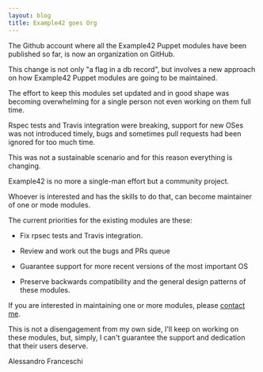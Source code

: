 ```yaml
---
layout: blog
title: Example42 goes Org
---
```


The Github account where all the Example42 Puppet modules have been published so far, is now an organization on GitHub.

This change is not only "a flag in a db record", but involves a new approach on how Example42 Puppet modules are going to be maintained.

The effort to keep this modules set updated and in good shape was becoming overwhelming for a single person not even working on them full time.

Rspec tests and Travis integration were breaking, support for new OSes was not introduced timely, bugs and sometimes pull requests had been ignored for too much time.

This was not a sustainable scenario and for this reason everything is changing.

Example42 is no more a single-man effort but a community project.

Whoever is interested and has the skills to do that, can become maintainer of one or mode modules.

The current priorities for the existing modules are these:

- Fix rpsec tests and Travis integration.

- Review and work out the bugs and PRs queue

- Guarantee support for more recent versions of the most important OS

- Preserve backwards compatibility and the general design patterns of these modules.

If you are interested in maintaining one or more modules, please [contact me](https://github.com/alvagante).

This is not a disengagement from my own side, I'll keep on working on these modules, but, simply, I can't guarantee the support and dedication that their users deserve.

Alessandro Franceschi
